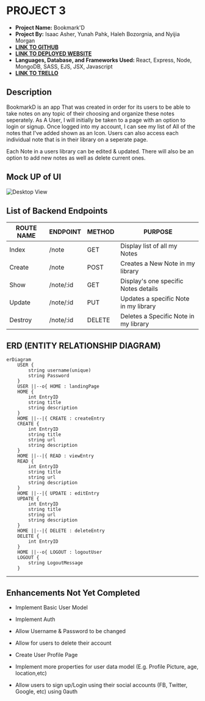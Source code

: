 # PROJECT 3

- **Project Name:** Bookmark'D
- **Project By:** Isaac Asher, Yunah Pahk, Haleh Bozorgnia, and Nyijia Morgan
- [**LINK TO GITHUB**](https://github.com/yunapahk/Group-Project/tree/main/backend)
- [**LINK TO DEPLOYED WEBSITE**](https://bookmarkd-504g.onrender.com)
- **Languages, Database, and Frameworks Used:** React, Express, Node, MongoDB, SASS, EJS, JSX, Javascript
- [**LINK TO TRELLO**](https://trello.com/b/dVAobCJu/bookmarkd)

## Description

BookmarkD is an app That was created in order for its users to be able to take notes on any topic of their choosing and organize these notes seperately. As A User, I will initially be taken to a page with an option to login or signup. Once logged into my account, I can see my list of All of the notes that I've added shown as an Icon. Users can also access each individual note that is in their library on a seperate page. 

Each Note in a users library can be edited & updated. There will also be an option to add new notes as well as delete current ones. 

## Mock UP of UI

![Desktop View](https://i.imgur.com/nji3dMd.png)

## List of Backend Endpoints

| ROUTE NAME | ENDPOINT | METHOD | PURPOSE |
|------------|----------|--------|---------|
| Index | /note | GET | Display list of all my Notes |
| Create | /note | POST |  Creates a New Note in my library |
| Show | /note/:id | GET | Display's one specific Notes details |
| Update | /note/:id | PUT | Updates a specific Note in my library |
| Destroy | /note/:id | DELETE | Deletes a Specific Note in my library |
   
## ERD (ENTITY RELATIONSHIP DIAGRAM)
``` mermaid
erDiagram
    USER {
        string username(unique)
        string Password
    }
    USER ||--o{ HOME : landingPage
    HOME {
        int EntryID
        string title
        string description
    }
    HOME ||--|{ CREATE : createEntry
    CREATE {
        int EntryID
        string title
        string url
        string description
    }
    HOME ||--|{ READ : viewEntry
    READ {
        int EntryID
        string title
        string url
        string description
    }
    HOME ||--|{ UPDATE : editEntry
    UPDATE {
        int EntryID
        string title
        string url
        string description
    }
    HOME ||--|{ DELETE : deleteEntry
    DELETE {
        int EntryID
    }
    HOME ||--o{ LOGOUT : logoutUser
    LOGOUT {
        string LogoutMessage
    }
```

---

## Enhancements Not Yet Completed

- Implement Basic User Model 

- Implement Auth

- Allow Username & Password to be changed

- Allow for users to delete their account

- Create User Profile Page

- Implement more properties for user data model (E.g. Profile Picture, age, location,etc)

- Allow users to sign up/Login using their social accounts (FB, Twitter, Google, etc) using 0auth